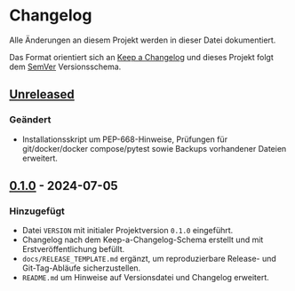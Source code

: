 # Changelog

Alle Änderungen an diesem Projekt werden in dieser Datei dokumentiert.

Das Format orientiert sich an [Keep a Changelog](https://keepachangelog.com/de/1.1.0/) und dieses Projekt
folgt dem [SemVer](https://semver.org/lang/de/) Versionsschema.

## [Unreleased]

### Geändert
- Installationsskript um PEP-668-Hinweise, Prüfungen für git/docker/docker compose/pytest sowie Backups vorhandener Dateien erweitert.

## [0.1.0] - 2024-07-05
### Hinzugefügt
- Datei `VERSION` mit initialer Projektversion `0.1.0` eingeführt.
- Changelog nach dem Keep-a-Changelog-Schema erstellt und mit Erstveröffentlichung befüllt.
- `docs/RELEASE_TEMPLATE.md` ergänzt, um reproduzierbare Release- und Git-Tag-Abläufe sicherzustellen.
- `README.md` um Hinweise auf Versionsdatei und Changelog erweitert.

[Unreleased]: https://example.com/compare/v0.1.0...HEAD
[0.1.0]: https://example.com/releases/tag/v0.1.0
